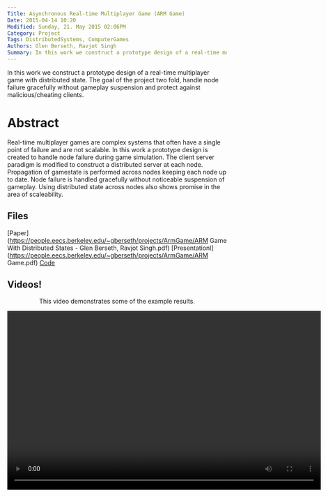 ```yaml
---
Title: Asynchronous Real-time Multiplayer Game (ARM Game)
Date: 2015-04-14 10:20
Modified: Sunday, 21. May 2015 02:06PM 
Category: Project
Tags: DistributedSystems, ComputerGames
Authors: Glen Berseth, Ravjot Singh
Summary: In this work we construct a prototype design of a real-time multiplayer game with distributed state. The goal of the project two fold, handle node failure gracefully without gameplay suspension and protect against malicious/cheating clients.
---
```


							

In this work we construct a prototype design of a real-time multiplayer game with distributed state. The goal of the project two fold, handle node failure gracefully without gameplay suspension and protect against malicious/cheating clients.

# Abstract

Real-time multiplayer games are complex systems that often have a single point of failure and are not scalable. In this work a prototype design is created to handle node failure during game simulation. The client server paradigm is modified to construct a distributed server at each node. Propagation of gamestate is performed across nodes keeping each node up to date. Node failure is handled gracefully without noticeable suspension of gameplay.	Using distributed state across nodes also shows promise in the area of scaleability.

## Files

[Paper](https://people.eecs.berkeley.edu/~gberseth/projects/ArmGame/ARM Game With Distributed States - Glen Berseth, Ravjot      Singh.pdf)
[Presentationl](https://people.eecs.berkeley.edu/~gberseth/projects/ArmGame/ARM Game.pdf)
[Code](https://github.com/Neo-X/DistributedSystems/tree/master/v0.2)


## Videos!

<article style="text-align:center">
							<p>
								This video demonstrates some of the example results.
							</p>
							<video width="720" height="410" controls>
							  <source type="video/mp4" src="https://people.eecs.berkeley.edu/~gberseth/projects/ArmGame/game-video.mp4"></source>
							  <source type="video/webm" src="https://people.eecs.berkeley.edu/~gberseth/projects/ArmGame/game-video.webm"></source>
							  							
							  Your browser does not support the encoded video.
							</video>
						</article>


